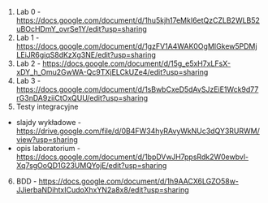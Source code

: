 1. Lab 0 - https://docs.google.com/document/d/1hu5kjh17eMkI6etQzCZLB2WLB52uBOcHDmY_ovrSe1Y/edit?usp=sharing
2. Lab 1 - https://docs.google.com/document/d/1gzFV1A4WAK0OgMIGkew5PDMjLEiJR6giqS8dKzXg3NE/edit?usp=sharing
3. Lab 2 - https://docs.google.com/document/d/15g_e5xH7xLFsX-xDY_h_Omu2GwWA-Qc9TXjELCkUZe4/edit?usp=sharing
4. Lab 3 - https://docs.google.com/document/d/1sBwbCxeD5dAvSJzEiE1Wck9d77rG3nDA9ziiCtOxQUU/edit?usp=sharing
5. Testy integracyjne
  * slajdy wykładowe - https://drive.google.com/file/d/0B4FW34hyRAvyWkNUc3dQY3RURWM/view?usp=sharing
  * opis laboratorium - https://docs.google.com/document/d/1bpDVwJH7ppsRdk2W0ewbvl-Xq7sgOoQD1G23UMQYojE/edit?usp=sharing
6. BDD - https://docs.google.com/document/d/1h9AACX6LGZO58w-JJierbaNDihtxICudoXhxYN2a8x8/edit?usp=sharing